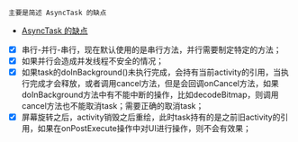 ```
主要是简述 AsyncTask 的缺点
```

- [AsyncTask 的缺点](http://blog.csdn.net/goodlixueyong/article/details/45895997)

- [x] 串行-并行-串行，现在默认使用的是串行方法，并行需要制定特定的方法；
- [x] 如果并行会造成并发线程不安全的情况；
- [x] 如果task的doInBackground()未执行完成，会持有当前activity的引用，当执行完成才会释放，或者调用cancel方法，但是会回调onCancel方法，如果doInBackground方法中有不能中断的操作，比如decodeBitmap，则调用cancel方法也不能取消task；需要正确的取消task；
- [x] 屏幕旋转之后，activity销毁之后重绘，此时task持有的是之前旧activity的引用，如果在onPostExecute操作中对UI进行操作，则不会有效果；
